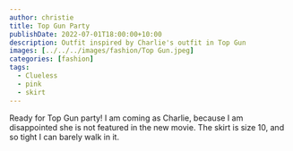 ```yaml
---
author: christie
title: Top Gun Party
publishDate: 2022-07-01T18:00:00+10:00
description: Outfit inspired by Charlie's outfit in Top Gun
images: [../../../images/fashion/Top Gun.jpeg]
categories: [fashion]
tags:
  - Clueless
  - pink
  - skirt
---
```


Ready for Top Gun party! I am coming as Charlie, because I am disappointed she is not featured in the new movie. The skirt is size 10, and so tight I can barely walk in it.
